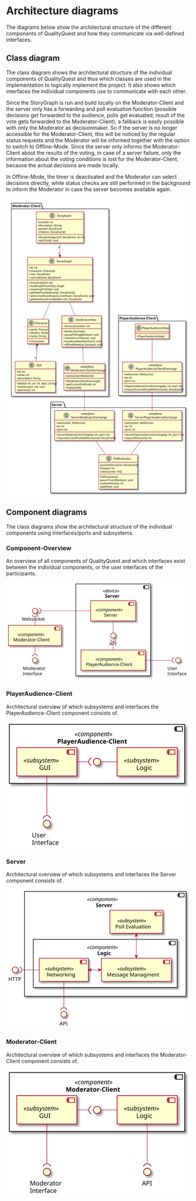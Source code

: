 # Architecture diagrams

The diagrams below show the architectural structure of the different components of QualityQuest and how they communicate via well-defined interfaces.

## Class diagram

The class diagram shows the architectural structure of the individual components of QualityQuest and thus which classes are used in the implementation to logically implement the project. It also shows which interfaces the individual components use to communicate with each other.

Since the StoryGraph is run and build locally on the Moderator-Client and the server only has a forwarding and poll evaluation function (possible decisions get forwarded to the audience, polls get evaluated, result of the vote gets forwarded to the Moderator-Client), a fallback is easily possible with only the Moderator as decisionmaker.
So if the server is no longer accessible for the Moderator-Client, this will be noticed by the regular status requests and the Moderator will be informed together with the option to switch to Offline-Mode. Since the server only informs the Moderator-Client about the results of the voting, in case of a server failure, only the information about the voting conditions is lost for the Moderator-Client, because the actual decisions are made locally. 

In Offline-Mode, the timer is deactivated and the Moderator can select decisions directly, while status checks are still performed in the background to inform the Moderator in case the server becomes available again.

![Class diagram](diagrams/ClassDiagrams/ClassDiagram.svg)

## Component diagrams

The class diagrams show the architectural structure of the individual components using interfaces/ports and subsystems.

### Component-Overview

An overview of all components of QualityQuest and which interfaces exist between the individual components, or the user interfaces of the participants.

![Component-Overview](diagrams/ComponentDiagrams/overviewComponents.svg)

### PlayerAudience-Client

Architectural overview of which subsystems and interfaces the PlayerAudience-Client component consists of.

![PlayerAudience-Client](diagrams/ComponentDiagrams/PlayerAudienceClientComponentDiagram.svg)

### Server

Architectural overview of which subsystems and interfaces the Server component consists of.

![Server](diagrams/ComponentDiagrams/ServerComponentDiagram.svg)

### Moderator-Client

Architectural overview of which subsystems and interfaces the Moderator-Client component consists of.

![Moderator-Client](diagrams/ComponentDiagrams/ModeratorClientComponentDiagram.svg)
